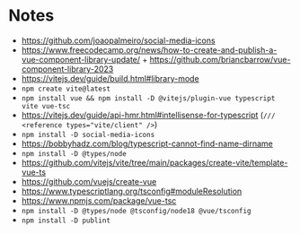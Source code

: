 # Notes

- https://github.com/joaopalmeiro/social-media-icons
- https://www.freecodecamp.org/news/how-to-create-and-publish-a-vue-component-library-update/ + https://github.com/briancbarrow/vue-component-library-2023
- https://vitejs.dev/guide/build.html#library-mode
- `npm create vite@latest`
- `npm install vue && npm install -D @vitejs/plugin-vue typescript vite vue-tsc`
- https://vitejs.dev/guide/api-hmr.html#intellisense-for-typescript (`/// <reference types="vite/client" />`)
- `npm install -D social-media-icons`
- https://bobbyhadz.com/blog/typescript-cannot-find-name-dirname
- `npm install -D @types/node`
- https://github.com/vitejs/vite/tree/main/packages/create-vite/template-vue-ts
- https://github.com/vuejs/create-vue
- https://www.typescriptlang.org/tsconfig#moduleResolution
- https://www.npmjs.com/package/vue-tsc
- `npm install -D @types/node @tsconfig/node18 @vue/tsconfig`
- `npm install -D publint`
